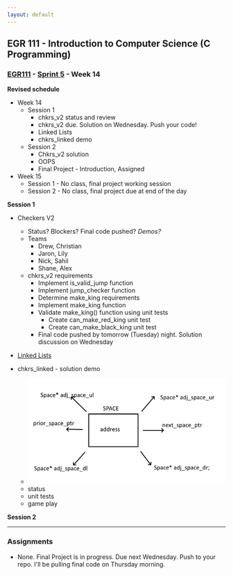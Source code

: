```yaml
---
layout: default
---
```

## EGR 111 - Introduction to Computer Science (C Programming)

### [EGR111](../../) - [Sprint 5](../) - Week 14

**Revised schedule**

- Week 14
  - Session 1 
    - chkrs_v2 status and review
    - chkrs_v2 due. Solution on Wednesday. Push your code!
    - Linked Lists
    - chkrs_linked demo
  - Session 2 
    - Chkrs_v2 solution
    - OOPS
    - Final Project - Introduction, Assigned
- Week 15
  - Session 1 - No class, final project working session
  - Session 2 - No class, final project due at end of the day    


**Session 1**

- Checkers V2
  - Status? Blockers? Final code pushed? *Demos?*
  - Teams
    - Drew, Christian
    - Jaron, Lily
    - Nick, Sahil
    - Shane, Alex
  - chkrs_v2 requirements
    - Implement is_valid_jump function
    - Implement jump_checker function
    - Determine make_king requirements
    - Implement make_king function
    - Validate make_king() function using unit tests
      - Create can_make_red_king unit test
      - Create can_make_black_king unit test
    - Final code pushed by tomorrow (Tuesday) night. Solution discussion on Wednesday

- [Linked Lists](https://www.geeksforgeeks.org/linked-list-in-c/)
- chkrs_linked - solution demo
  - ![alt text](space_graph.png)
  - status
  - unit tests
  - game play

**Session 2**

<!-- - [Persistance](https://en.wikipedia.org/wiki/Persistence_(computer_science))
  - [What is a relational database management system?](https://www.codecademy.com/article/what-is-rdbms-sql){:target='_blank'}
  - [CRUD operations](https://en.wikipedia.org/wiki/Create,_read,_update_and_delete){:target='_blank'}
  - [CRUD using MySQL](https://www.geeksforgeeks.org/crud-operations-in-mysql){:target='_blank'}
  - [NoSQL](https://www.codecademy.com/article/introduction-to-nosql){:target='_blank'}
  - [REST webservices](https://www.geeksforgeeks.org/rest-api-introduction/){:target='_blank'}

- Week 15 final project install -->

---

### Assignments
-  None. Final Project is in progress. Due next Wednesday. Push to your repo. I'll be pulling final code on Thursday morning.
